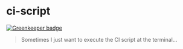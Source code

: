 # ci-script

[![Greenkeeper badge](https://badges.greenkeeper.io/WindomZ/ci-script.svg)](https://greenkeeper.io/)

> Sometimes I just want to execute the CI script at the terminal...
